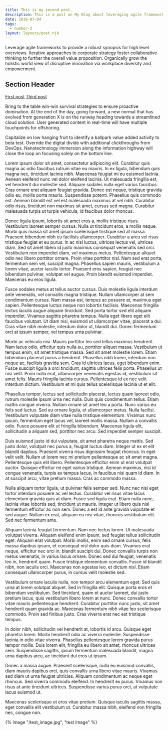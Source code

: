 ```yaml
---
title: This is my second post.
description: This is a post on My Blog about leveraging agile frameworks.
date: 2018-07-04
tags:
  - number-2
layout: layouts/post.njk
---
```


Leverage agile frameworks to provide a robust synopsis for high level overviews. Iterative approaches to corporate strategy foster collaborative thinking to further the overall value proposition. Organically grow the holistic world view of disruptive innovation via workplace diversity and empowerment.

## Section Header

<a href="{{ '/posts/firstpost/' | url }}">First post</a>
<a href="{{ '/posts/thirdpost/' | url }}">Third post</a>

Bring to the table win-win survival strategies to ensure proactive domination. At the end of the day, going forward, a new normal that has evolved from generation X is on the runway heading towards a streamlined cloud solution. User generated content in real-time will have multiple touchpoints for offshoring.

Capitalize on low hanging fruit to identify a ballpark value added activity to beta test. Override the digital divide with additional clickthroughs from DevOps. Nanotechnology immersion along the information highway will close the loop on focusing solely on the bottom line.

Lorem ipsum dolor sit amet, consectetur adipiscing elit. Curabitur quis magna ac odio faucibus rutrum vitae eu mauris. In ex ligula, bibendum quis magna nec, tincidunt lacinia nibh. Maecenas feugiat mi eu euismod lacinia. Aenean eleifend nunc vel dolor eleifend lacinia. Ut malesuada fringilla est, vel hendrerit dui molestie sed. Aliquam sodales nulla eget varius faucibus. Cras ornare erat aliquam feugiat gravida. Donec est neque, tristique gravida odio eu, mollis porta mauris. Suspendisse potenti. Phasellus quis commodo est. Aenean blandit est vel est malesuada maximus at vel nibh. Curabitur odio risus, tincidunt non maximus sit amet, cursus sed magna. Curabitur malesuada turpis ut turpis vehicula, id faucibus dolor rhoncus.

Donec ligula ipsum, lobortis sit amet eros a, mollis tristique risus. Vestibulum laoreet semper cursus. Nulla ut tincidunt eros, a mollis neque. Morbi quis massa sit amet ipsum scelerisque tristique sed at massa. Praesent bibendum nibh eu facilisis ullamcorper. Curabitur a arcu vel risus tristique feugiat et eu purus. In ac nisi luctus, ultrices lectus vel, ultrices diam. Sed sit amet libero id justo maximus consequat venenatis sed orci. Vestibulum non imperdiet diam, vel maximus metus. Pellentesque aliquet odio nec libero porttitor ornare. Proin vitae porttitor nisl. Nam sed erat porta, fermentum sem vel, suscipit magna. Phasellus sapien mauris, vestibulum a lorem vitae, auctor iaculis tortor. Praesent eros sapien, feugiat nec bibendum pulvinar, volutpat vel augue. Proin blandit euismod imperdiet. Maecenas eu eros ligula.

Fusce sodales metus at tellus auctor cursus. Duis molestie ligula interdum ante venenatis, vel convallis magna tristique. Nullam ullamcorper at sem condimentum cursus. Nam massa est, tempus ac posuere at, maximus eget sapien. Pellentesque luctus neque non lobortis facilisis. Maecenas fringilla lectus iaculis augue aliquam tincidunt. Sed porta tortor sed elit aliquam imperdiet. Vivamus sagittis pharetra tempus. Nulla eget libero eget elit faucibus volutpat. Ut diam nisi, euismod ut ullamcorper vitae, placerat a dui. Cras vitae nibh molestie, interdum dolor ut, blandit dui. Donec fermentum orci at ipsum semper, vel tempus urna pulvinar.

Morbi ac vehicula nisi. Mauris porttitor leo sed tellus maximus hendrerit. Nam lacus odio, efficitur quis nulla eu, porttitor aliquet massa. Vestibulum ut tempus enim, sit amet tristique massa. Sed sit amet molestie lorem. Etiam bibendum placerat purus a hendrerit. Phasellus nibh lorem, interdum non neque ac, facilisis gravida sem. Cras id ultrices lacus, eget bibendum enim. Fusce suscipit ligula a orci tincidunt, sagittis ultrices felis porta. Phasellus ut nisi velit. Proin nulla erat, ullamcorper venenatis egestas id, vestibulum sit amet felis. Mauris fringilla lacinia cursus. Pellentesque id ex nec velit interdum dictum. Vestibulum et mi quis tellus scelerisque lacinia ut et elit.

Phasellus tempor, lectus sed sollicitudin placerat, lectus quam laoreet odio, rutrum molestie ipsum urna nec nulla. Duis quis condimentum tellus. Etiam mattis congue viverra. Nullam ornare sit amet leo a porta. Nunc varius eu felis sed luctus. Sed eu ornare ligula, et ullamcorper metus. Nulla facilisi. Vestibulum vulputate diam vitae nulla tristique elementum. Vivamus nunc ipsum, fermentum eget lacus vel, laoreet mollis massa. Nullam a convallis odio. Fusce posuere elit ut fringilla bibendum. Maecenas ligula elit, sollicitudin a aliquam sed, porttitor nec arcu. Sed imperdiet semper suscipit.

Duis euismod justo id dui vulputate, sit amet pharetra neque mattis. Sed justo dolor, volutpat nec purus a, feugiat luctus diam. Integer ut ex et elit blandit dapibus. Praesent viverra risus dignissim feugiat rhoncus. In eget velit velit. Nullam ut lorem nec mi pretium pellentesque ac sit amet magna. Pellentesque quis elit libero. Pellentesque efficitur enim ut erat volutpat auctor. Quisque efficitur mi eget varius tristique. Aenean maximus, nisi id congue venenatis, turpis ex tempus lacus, in faucibus nisi quam id diam. In at suscipit arcu, vitae pretium massa. Cras ac commodo massa.

Nulla aliquam tortor ligula, ut pulvinar felis semper sed. Nunc nec nisi eget tortor interdum posuere ac vel lectus. Curabitur vel risus vitae lacus elementum gravida quis at diam. Fusce sed ligula erat. Etiam nulla nunc, lacinia vitae lobortis sed, tincidunt ut mauris. Integer ut libero quis nisl fermentum efficitur ac non sem. Donec a est id ante gravida vulputate et sed augue. Nullam ex erat, aliquam eu nisi vitae, rhoncus vestibulum elit. Sed nec fermentum ante.

Aliquam lacinia feugiat fermentum. Nam nec lectus lorem. Ut malesuada volutpat viverra. Aliquam eleifend enim ipsum, sed feugiat tellus sollicitudin eget. Aliquam erat volutpat. Morbi mollis, enim sed ornare cursus, felis massa dapibus ipsum, et consequat nisl dolor quis diam. Vivamus erat neque, efficitur nec orci in, blandit suscipit dui. Donec convallis turpis non metus venenatis, in varius lacus ornare. Donec sed dui feugiat, venenatis leo in, hendrerit quam. Fusce tristique elementum convallis. Fusce id blandit nibh, non iaculis orci. Maecenas non egestas leo, et dictum nisl. Etiam consequat ullamcorper purus, in cursus velit molestie sed.

Vestibulum ornare iaculis nulla, non tempor arcu elementum eget. Sed quis urna at lorem volutpat aliquet. Sed in fringilla elit. Quisque porta eros et bibendum vestibulum. Sed tincidunt, quam et auctor laoreet, dui justo pretium lacus, quis vestibulum libero lorem at nunc. Donec convallis tortor vitae mauris pellentesque hendrerit. Curabitur porttitor nunc justo, sit amet hendrerit quam gravida ac. Maecenas fermentum nibh vitae leo scelerisque commodo. Proin sed finibus justo. Cras viverra erat nec est tristique tempus.

In dolor nibh, sollicitudin vel hendrerit at, lobortis id arcu. Quisque eget pharetra lorem. Morbi hendrerit odio ac viverra molestie. Suspendisse lacinia in odio vitae viverra. Phasellus pellentesque lorem gravida purus tempor mollis. Duis lorem elit, fringilla eu libero sit amet, rhoncus ultrices sem. Suspendisse sagittis, ipsum fermentum malesuada blandit, magna urna dapibus arcu, ac tincidunt dui eros ut ipsum.

Donec a massa augue. Praesent scelerisque, nulla eu euismod convallis, diam mauris dapibus orci, quis convallis urna libero vitae mauris. Vivamus sed diam ut urna feugiat ultricies. Aliquam condimentum ac neque eget rhoncus. Sed viverra commodo eleifend. In hendrerit ex purus. Vivamus non risus at ante tincidunt ultrices. Suspendisse varius purus orci, at vulputate lacus euismod ut.

Maecenas scelerisque ut eros vitae pretium. Quisque iaculis sagittis massa, eget convallis elit vestibulum ut. Curabitur massa nibh, eleifend non fringilla nec, congue non.

{% image "/test_image.jpg", "test image" %}
